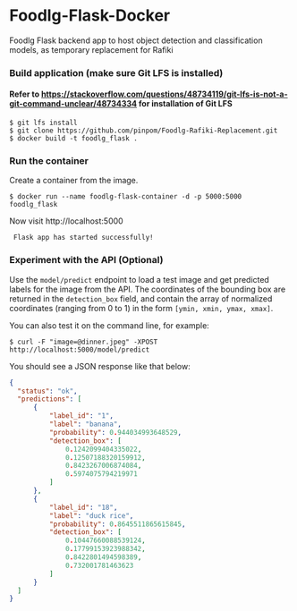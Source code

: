 # Foodlg-Flask-Docker
Foodlg Flask backend app to host object detection and classification models, as temporary replacement for Rafiki

### Build application (make sure Git LFS is installed)
#### Refer to https://stackoverflow.com/questions/48734119/git-lfs-is-not-a-git-command-unclear/48734334 for installation of Git LFS
```
$ git lfs install
$ git clone https://github.com/pinpom/Foodlg-Rafiki-Replacement.git
$ docker build -t foodlg_flask .
```

### Run the container
Create a container from the image.
```
$ docker run --name foodlg-flask-container -d -p 5000:5000 foodlg_flask
```

Now visit http://localhost:5000
```
 Flask app has started successfully! 
```

### Experiment with the API (Optional)

Use the `model/predict` endpoint to load a test image and get predicted labels for the image from the API.
The coordinates of the bounding box are returned in the `detection_box` field, and contain the array of normalized
coordinates (ranging from 0 to 1) in the form `[ymin, xmin, ymax, xmax]`.

You can also test it on the command line, for example:

```
$ curl -F "image=@dinner.jpeg" -XPOST http://localhost:5000/model/predict
```

You should see a JSON response like that below:

```json
{
  "status": "ok",
  "predictions": [
      {
          "label_id": "1",
          "label": "banana",
          "probability": 0.944034993648529,
          "detection_box": [
              0.1242099404335022,
              0.12507188320159912,
              0.8423267006874084,
              0.5974075794219971
          ]
      },
      {
          "label_id": "18",
          "label": "duck rice",
          "probability": 0.8645511865615845,
          "detection_box": [
              0.10447660088539124,
              0.17799153923988342,
              0.8422801494598389,
              0.732001781463623
          ]
      }
  ]
}
```
